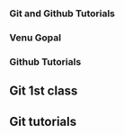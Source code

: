 ### Git and Github Tutorials

### Venu Gopal

### Github Tutorials

## Git 1st class
## Git tutorials
